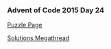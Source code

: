 ### Advent of Code 2015 Day 24

[Puzzle Page](https://adventofcode.com/2015/day/24)

[Solutions Megathread](https://www.reddit.com/r/adventofcode/comments/3y1s7f/day_24_solutions/)
